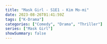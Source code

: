 ```yaml
---
title: "Mask Girl - S1E1 - Kim Mo-mi"
date: 2023-08-26T01:41:59Z
tags: ["K-Drama"]
categories: ["Comedy", "Drama", "Thriller"]
series: ["Mask Girl"]
showSummary: false
---
```


<mux-player stream-type="on-demand"
  src="https://kp3d-my.sharepoint.com/personal/ryoo_kp3d_onmicrosoft_com/_layouts/15/download.aspx?share=EQsh1mWWu6VNp69sNVbuNWEB9UA7aketBqfQe8mt8rD1Zw" metadata-video-title="Mask Girl - S1E1 - Kim Mo-mi" prefer-playback="mse" controls>
  </mux-player>
  
  
  <script src="https://cdn.jsdelivr.net/npm/@mux/mux-player"></script>
  
 <script id="v2wWjdBUZ9WAiGZPjvaiDxqa0102UafxfWaO0001F023NvK4" type="application/ld+json">
 {
  "@context": "https://schema.org/",
  "@type": "VideoObject",
  "name": "Mask Girl - S1E1 - Kim Mo-mi",
  "contentUrl": "https://stream.mux.com/v2wWjdBUZ9WAiGZPjvaiDxqa0102UafxfWaO0001F023NvK4.m3u8",
  "thumbnailUrl": "https://www.themoviedb.org/t/p/original/3O8uTUpt76ShtEtNNrOJpcwQROH.jpg?width=314&fit_mode=preserve&time=25",
  "uploadDate": "2023-08-26T01:41:59Z",
}

</script>

